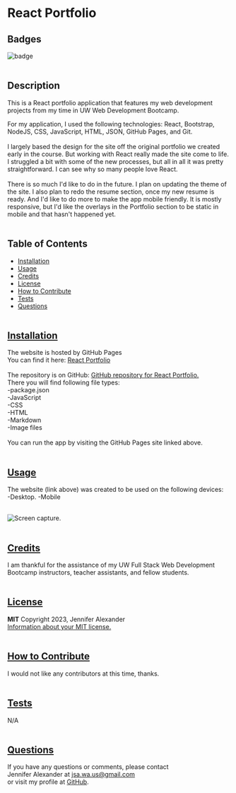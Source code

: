 # React Portfolio


  ## Badges
  ![badge](https://img.shields.io/badge/license-MIT-blue)
  <br><br>
  

  ## Description
  This is a React portfolio application that features my web development projects from my time in UW Web Development Bootcamp. 
  <br>

  For my application, I used the following technologies: React, Bootstrap, NodeJS, CSS, JavaScript, HTML, JSON, GitHub Pages, and Git.
  <br><br>
  I largely based the design for the site off the original portfolio we created early in the course. But working with React really made the site come to life. I struggled a bit with some of the new processes, but all in all it was pretty straightforward. I can see why so many people love React.
  <br><br>
  There is so much I'd like to do in the future. I plan on updating the theme of the site. I also plan to redo the resume section, once my new resume is ready. And I'd like to do more to make the app mobile friendly. It is mostly responsive, but I'd like the overlays in the Portfolio section to be static in mobile and that hasn't happened yet. 
  <br><br>

## Table of Contents
  - [Installation](#installation)
  - [Usage](#usage)
  - [Credits](#credits)
  - [License](#license)
  - [How to Contribute](#how-to-contribute)
  - [Tests](#tests)
  - [Questions](#questions)
  <br><br>

  ## [Installation](#table-of-contents)
  The website is hosted by GitHub Pages <br>
  You can find it here: [React Portfolio](https://jsalexan.github.io/react-portfolio/)
  <br><br>
  The repository is on GitHub: [GitHub repository for React Portfolio.](https://github.com/jsalexan/react-portfolio) <br>
  There you will find following file types: <br>
  -package.json<br>
  -JavaScript<br>
  -CSS<br>
  -HTML<br>
  -Markdown<br>
  -Image files<br>
  <br>
  You can run the app by visiting the GitHub Pages site linked above.   <br><br>

## [Usage](#table-of-contents)
  The website (link above) was created to be used on the following devices:<br> 
-Desktop.
-Mobile<br><br>
  

  ![Screen capture.](https://user-images.githubusercontent.com/110498167/213355073-e996cc56-fcc3-402e-92cb-eb9df08c7bc7.png)
  <br><br>

  ## [Credits](#table-of-contents) 
  I am thankful for the assistance of my UW Full Stack Web Development Bootcamp instructors, teacher assistants, and fellow students.
  <br><br>
 
  ## [License](#table-of-contents)
  **MIT** Copyright 2023, Jennifer Alexander<br>
  [Information about your MIT license.](https://opensource.org/licenses/MIT)
  <br><br>
  

  ## [How to Contribute](#table-of-contents)
  I would not like any contributors at this time, thanks.
  <br><br>

  ## [Tests](#table-of-contents)
  N/A
  <br><br>

  ## [Questions](#table-of-contents)
  If you have any questions or comments, please contact <br>Jennifer Alexander at jsa.wa.us@gmail.com <br>or visit my profile at [GitHub](https://github.com/jsalexan/).
  